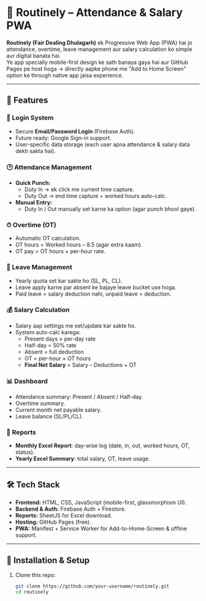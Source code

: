 # 📅 Routinely – Attendance & Salary PWA

**Routinely (Fair Dealing Dhulagarh)** ek Progressive Web App (PWA) hai jo attendance, overtime, leave management aur salary calculation ko simple aur digital banata hai.  
Ye app specially mobile-first design ke sath banaya gaya hai aur GitHub Pages pe host hoga → directly aapke phone me "Add to Home Screen" option ke through native app jaisa experience.

---

## 🚀 Features

### 🔐 Login System
- Secure **Email/Password Login** (Firebase Auth).
- Future ready: Google Sign-in support.
- User-specific data storage (each user apna attendance & salary data dekh sakta hai).

### 🕑 Attendance Management
- **Quick Punch:**  
  - Duty In → ek click me current time capture.  
  - Duty Out → end time capture + worked hours auto-calc.  
- **Manual Entry:**  
  - Duty In / Out manually set karne ka option (agar punch bhool gaye).  

### ⏱ Overtime (OT)
- Automatic OT calculation.  
- OT hours = Worked hours – 8.5 (agar extra kaam).  
- OT pay = OT hours × per-hour rate.

### 🌴 Leave Management
- Yearly quota set kar sakte ho (SL, PL, CL).  
- Leave apply karne par absent ke bajaye leave bucket use hoga.  
- Paid leave = salary deduction nahi, unpaid leave = deduction.

### 💰 Salary Calculation
- Salary aap settings me set/update kar sakte ho.  
- System auto-calc karega:  
  - Present days × per-day rate  
  - Half-day = 50% rate  
  - Absent = full deduction  
  - OT = per-hour × OT hours  
  - **Final Net Salary** = Salary – Deductions + OT  

### 📊 Dashboard
- Attendance summary: Present / Absent / Half-day.  
- Overtime summary.  
- Current month net payable salary.  
- Leave balance (SL/PL/CL).

### 📑 Reports
- **Monthly Excel Report**: day-wise log (date, in, out, worked hours, OT, status).  
- **Yearly Excel Summary**: total salary, OT, leave usage.  

---

## 🛠 Tech Stack
- **Frontend:** HTML, CSS, JavaScript (mobile-first, glassmorphism UI).  
- **Backend & Auth:** Firebase Auth + Firestore.  
- **Reports:** SheetJS for Excel download.  
- **Hosting:** GitHub Pages (free).  
- **PWA:** Manifest + Service Worker for Add-to-Home-Screen & offline support.

---

## 📲 Installation & Setup
1. Clone this repo:
   ```bash
   git clone https://github.com/your-username/routinely.git
   cd routinely